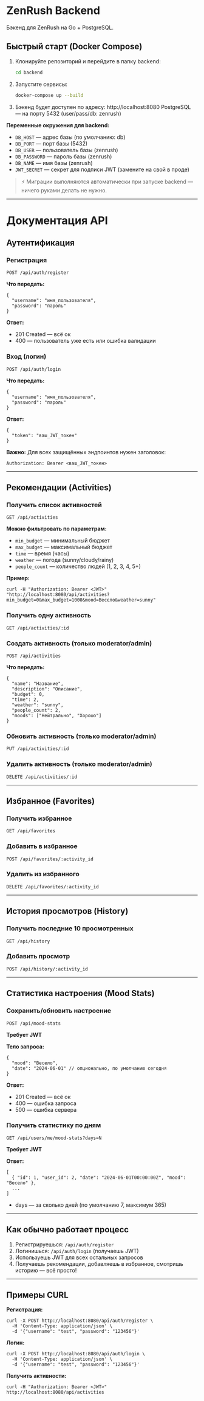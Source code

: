 # ZenRush Backend

Бэкенд для ZenRush на Go + PostgreSQL.

## Быстрый старт (Docker Compose)

1. Клонируйте репозиторий и перейдите в папку backend:
   ```sh
   cd backend
   ```
2. Запустите сервисы:
   ```sh
   docker-compose up --build
   ```
3. Бэкенд будет доступен по адресу: http://localhost:8080
   PostgreSQL — на порту 5432 (user/pass/db: zenrush)

**Переменные окружения для backend:**
- `DB_HOST` — адрес базы (по умолчанию: db)
- `DB_PORT` — порт базы (5432)
- `DB_USER` — пользователь базы (zenrush)
- `DB_PASSWORD` — пароль базы (zenrush)
- `DB_NAME` — имя базы (zenrush)
- `JWT_SECRET` — секрет для подписи JWT (замените на свой в проде)

> ⚡️ Миграции выполняются автоматически при запуске backend — ничего руками делать не нужно.

---

# Документация API

## Аутентификация

### Регистрация
`POST /api/auth/register`

**Что передать:**
```
{
  "username": "имя_пользователя",
  "password": "пароль"
}
```
**Ответ:**
- 201 Created — всё ок
- 400 — пользователь уже есть или ошибка валидации

### Вход (логин)
`POST /api/auth/login`

**Что передать:**
```
{
  "username": "имя_пользователя",
  "password": "пароль"
}
```
**Ответ:**
```
{
  "token": "ваш_JWT_токен"
}
```

**Важно:**
Для всех защищённых эндпоинтов нужен заголовок:
```
Authorization: Bearer <ваш_JWT_токен>
```

---

## Рекомендации (Activities)

### Получить список активностей
`GET /api/activities`

**Можно фильтровать по параметрам:**
- `min_budget` — минимальный бюджет
- `max_budget` — максимальный бюджет
- `time` — время (часы)
- `weather` — погода (sunny/cloudy/rainy)
- `people_count` — количество людей (1, 2, 3, 4, 5+)

**Пример:**
```
curl -H "Authorization: Bearer <JWT>" "http://localhost:8080/api/activities?min_budget=0&max_budget=1000&mood=Весело&weather=sunny"
```

### Получить одну активность
`GET /api/activities/:id`

### Создать активность (только moderator/admin)
`POST /api/activities`

**Что передать:**
```
{
  "name": "Название",
  "description": "Описание",
  "budget": 0,
  "time": 2,
  "weather": "sunny",
  "people_count": 2,
  "moods": ["Нейтрально", "Хорошо"]
}
```

### Обновить активность (только moderator/admin)
`PUT /api/activities/:id`

### Удалить активность (только moderator/admin)
`DELETE /api/activities/:id`

---

## Избранное (Favorites)

### Получить избранное
`GET /api/favorites`

### Добавить в избранное
`POST /api/favorites/:activity_id`

### Удалить из избранного
`DELETE /api/favorites/:activity_id`

---

## История просмотров (History)

### Получить последние 10 просмотренных
`GET /api/history`

### Добавить просмотр
`POST /api/history/:activity_id`

---

## Статистика настроения (Mood Stats)

### Сохранить/обновить настроение
`POST /api/mood-stats`

**Требует JWT**

**Тело запроса:**
```
{
  "mood": "Весело",
  "date": "2024-06-01" // опционально, по умолчанию сегодня
}
```
**Ответ:**
- 201 Created — всё ок
- 400 — ошибка запроса
- 500 — ошибка сервера

### Получить статистику по дням
`GET /api/users/me/mood-stats?days=N`

**Требует JWT**

**Ответ:**
```
[
  { "id": 1, "user_id": 2, "date": "2024-06-01T00:00:00Z", "mood": "Весело" },
  ...
]
```
- days — за сколько дней (по умолчанию 7, максимум 365)

---

## Как обычно работает процесс
1. Регистрируешься: `/api/auth/register`
2. Логинишься: `/api/auth/login` (получаешь JWT)
3. Используешь JWT для всех остальных запросов
4. Получаешь рекомендации, добавляешь в избранное, смотришь историю — всё просто!

---

## Примеры CURL

**Регистрация:**
```
curl -X POST http://localhost:8080/api/auth/register \
  -H 'Content-Type: application/json' \
  -d '{"username": "test", "password": "123456"}'
```

**Логин:**
```
curl -X POST http://localhost:8080/api/auth/login \
  -H 'Content-Type: application/json' \
  -d '{"username": "test", "password": "123456"}'
```

**Получить активности:**
```
curl -H "Authorization: Bearer <JWT>" http://localhost:8080/api/activities
``` 